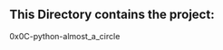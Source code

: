 This Directory contains the project:
-----------------------------------
0x0C-python-almost_a_circle
